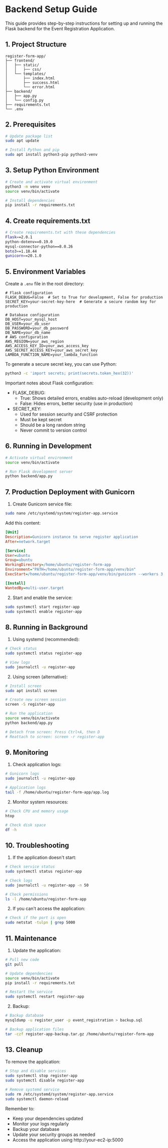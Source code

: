# Backend Setup Guide

This guide provides step-by-step instructions for setting up and running the Flask backend for the Event Registration Application.

## 1. Project Structure

```
register-form-app/
├── frontend/
│   ├── static/
│   │   ├── css/
│   └── templates/
│       ├── index.html
│       ├── success.html
│       └── error.html
├── backend/
│   ├── app.py
│   └── config.py
├── requirements.txt
└── .env
```

## 2. Prerequisites

```bash
# Update package list
sudo apt update

# Install Python and pip
sudo apt install python3-pip python3-venv
```

## 3. Setup Python Environment

```bash
# Create and activate virtual environment
python3 -m venv venv
source venv/bin/activate

# Install dependencies
pip install -r requirements.txt
```

## 4. Create requirements.txt

```bash
# Create requirements.txt with these dependencies
Flask==2.0.1
python-dotenv==0.19.0
mysql-connector-python==8.0.26
boto3==1.18.44
gunicorn==20.1.0
```

## 5. Environment Variables

Create a `.env` file in the root directory:
```
# Flask configuration
FLASK_DEBUG=False  # Set to True for development, False for production
SECRET_KEY=your-secret-key-here  # Generate a secure random key for production

# Database configuration
DB_HOST=your_mysql_host
DB_USER=your_db_user
DB_PASSWORD=your_db_password
DB_NAME=your_db_name
# AWS configuration
AWS_REGION=your_aws_region
AWS_ACCESS_KEY_ID=your_aws_access_key
AWS_SECRET_ACCESS_KEY=your_aws_secret_key
LAMBDA_FUNCTION_NAME=your_lambda_function
```

To generate a secure secret key, you can use Python:
```bash
python3 -c 'import secrets; print(secrets.token_hex(32))'
```

Important notes about Flask configuration:
- FLASK_DEBUG:
  - True: Shows detailed errors, enables auto-reload (development only)
  - False: Hides errors, better security (use in production)
- SECRET_KEY:
  - Used for session security and CSRF protection
  - Must be kept secret
  - Should be a long random string
  - Never commit to version control

## 6. Running in Development

```bash
# Activate virtual environment
source venv/bin/activate

# Run Flask development server
python backend/app.py
```

## 7. Production Deployment with Gunicorn

1. Create Gunicorn service file:
```bash
sudo nano /etc/systemd/system/register-app.service
```

Add this content:
```ini
[Unit]
Description=Gunicorn instance to serve register application
After=network.target

[Service]
User=ubuntu
Group=ubuntu
WorkingDirectory=/home/ubuntu/register-form-app
Environment="PATH=/home/ubuntu/register-form-app/venv/bin"
ExecStart=/home/ubuntu/register-form-app/venv/bin/gunicorn --workers 3 --bind 0.0.0.0:5000 backend.app:app

[Install]
WantedBy=multi-user.target
```

2. Start and enable the service:
```bash
sudo systemctl start register-app
sudo systemctl enable register-app
```

## 8. Running in Background

1. Using systemd (recommended):
```bash
# Check status
sudo systemctl status register-app

# View logs
sudo journalctl -u register-app
```

2. Using screen (alternative):
```bash
# Install screen
sudo apt install screen

# Create new screen session
screen -S register-app

# Run the application
source venv/bin/activate
python backend/app.py

# Detach from screen: Press Ctrl+A, then D
# Reattach to screen: screen -r register-app
```


## 9. Monitoring

1. Check application logs:
```bash
# Gunicorn logs
sudo journalctl -u register-app

# Application logs
tail -f /home/ubuntu/register-form-app/app.log
```

2. Monitor system resources:
```bash
# Check CPU and memory usage
htop

# Check disk space
df -h
```

## 10. Troubleshooting

1. If the application doesn't start:
```bash
# Check service status
sudo systemctl status register-app

# Check logs
sudo journalctl -u register-app -n 50

# Check permissions
ls -l /home/ubuntu/register-form-app
```

2. If you can't access the application:
```bash
# Check if the port is open
sudo netstat -tulpn | grep 5000
```

## 11. Maintenance

1. Update the application:
```bash
# Pull new code
git pull

# Update dependencies
source venv/bin/activate
pip install -r requirements.txt

# Restart the service
sudo systemctl restart register-app
```

2. Backup:
```bash
# Backup database
mysqldump -u register_user -p event_registration > backup.sql

# Backup application files
tar -czf register-app-backup.tar.gz /home/ubuntu/register-form-app
```

## 13. Cleanup

To remove the application:
```bash
# Stop and disable services
sudo systemctl stop register-app
sudo systemctl disable register-app

# Remove systemd service
sudo rm /etc/systemd/system/register-app.service
sudo systemctl daemon-reload
```

Remember to:
- Keep your dependencies updated
- Monitor your logs regularly
- Backup your database
- Update your security groups as needed
- Access the application using http://your-ec2-ip:5000 